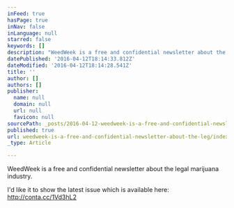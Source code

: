 ```yaml
---
inFeed: true
hasPage: true
inNav: false
inLanguage: null
starred: false
keywords: []
description: "WeedWeek is a free and confidential newsletter about the legal marijuana industry.\_"
datePublished: '2016-04-12T18:14:33.812Z'
dateModified: '2016-04-12T18:14:28.541Z'
title: ''
author: []
authors: []
publisher:
  name: null
  domain: null
  url: null
  favicon: null
sourcePath: _posts/2016-04-12-weedweek-is-a-free-and-confidential-newsletter-about-the-leg.md
published: true
url: weedweek-is-a-free-and-confidential-newsletter-about-the-leg/index.html
_type: Article

---
```

WeedWeek is a free and confidential newsletter about the legal marijuana industry. 

I'd like it to show the latest issue which is available here: http://conta.cc/1Vd3hL2